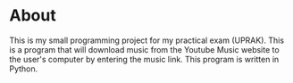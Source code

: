 # About

This is my small programming project for my practical exam (UPRAK). This is a program that will download music from the Youtube Music website to the user's computer by entering the music link. This program is written in Python.
